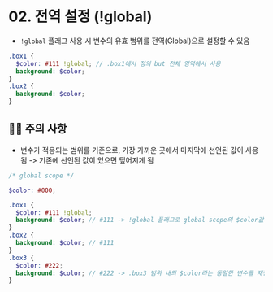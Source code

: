 # 02. 전역 설정 (!global)

- `!global` 플래그 사용 시 변수의 유효 범위를 전역(Global)으로 설정할 수 있음

```scss
.box1 {
  $color: #111 !global; // .box1에서 정의 but 전체 영역에서 사용
  background: $color;
}
.box2 {
  background: $color;
}
```

## 👩‍💻 주의 사항

- 변수가 적용되는 범위를 기준으로, 가장 가까운 곳에서 마지막에 선언된 값이 사용됨 -> 기존에 선언된 값이 있으면 덮어지게 됨

```scss
/* global scope */

$color: #000;

.box1 {
  $color: #111 !global;
  background: $color; // #111 -> !global 플래그로 global scope의 $color값 변경
}
.box2 {
  background: $color; // #111
}
.box3 {
  $color: #222;
  background: $color; // #222 -> .box3 범위 내의 $color라는 동일한 변수를 재정의
}
```
